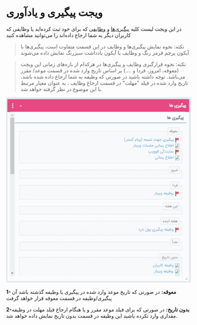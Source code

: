 # ویجت پیگیری و یادآوری 

در این ویجت لیست کلیه [پیگیری‌ها](https://github.com/1stco/PayamGostarDocs/blob/master/Help/Integrated-bank/Database/General-specifications/Reminder-and-follow-up/Reminder-and-follow-up.md) و [وظایف](https://github.com/1stco/PayamGostarDocs/blob/master/Help/Integrated-bank/Database/Records/New-task/New-task.md)ی که برای خود ثبت کرده‌اید یا وظایفی که کاربران دیگر به شما ارجاع داده‌اند را می‌توانید مشاهده کنید

> نکته: نحوه نمایش پیگیری‌ها و وظایف در این قسمت متفاوت است، پیگیری‌ها با آیکون پرچم قرمز رنگ و وظایف با آیکون یادداشت سبزرنگ نمایش داده می‌شوند

> نکته: نحوه قرارگیری وظایف و پیگیری‌ها در هرکدام از بازه‌های زمانی این ویجت (معوقه، امروز، فردا و ....) بر اساس تاریخ وارد شده در قسمت موعد/ مقرر می‌باشد. توجه داشته باشید در صورتی که وظیفه به شما ارجاع داده شده باشد، تاریخ وارد شده در فیلد "مهلت" در قسمت ارجاع وظایف ، به عنوان معیار مرتبط با این موضوع در نظر گرفته خواهد شد.

![](TodayFollowupsWidget.jpg)

**1- معوقه:** در صورتی که تاریخ موعد وارد شده در پیگیری یا وظیفه گذشته باشد آن پبگیری/وظیفه در قسمت معوقه قرار خواهد گرفت

**2-بدون تاریخ:** در صورتی که برای فیلد موعد مقرر  و یا هنگام ارجاع فیلد مهلت در وظیفه مقداری وارد نکرده باشید این وظیفه در قسمت بدون تاریخ نمایش داده خواهد شد.
